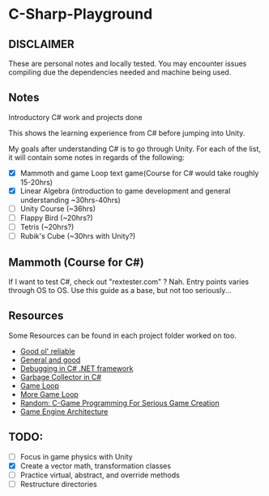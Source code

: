 # C-Sharp-Playground

## DISCLAIMER

These are personal notes and locally tested. You may encounter issues compiling due the dependencies needed and machine being used.

## Notes

Introductory C# work and projects done

This shows the learning experience from C# before jumping into Unity.

My goals after understanding C# is to go through Unity. For each of the list, it will contain some notes in regards of the following:

- [x] Mammoth and game Loop text game(Course for C# would take roughly 15-20hrs)
- [x] Linear Algebra (introduction to game development and general understanding ~30hrs-40hrs)
- [ ] Unity Course (~36hrs)
- [ ] Flappy Bird (~20hrs?)
- [ ] Tetris (~20hrs?)
- [ ] Rubik's Cube (~30hrs with Unity?)

## Mammoth (Course for C#)

If I want to test C#, check out "rextester.com" ? Nah.
Entry points varies through OS to OS.
Use this guide as a base, but not too seriously...

## Resources

Some Resources can be found in each project folder worked on too.

- [Good ol' reliable](http://stackoverflow.com/)
- [General and good](http://www.csharphelp.com/)
- [Debugging in C# .NET framework](https://code.visualstudio.com/docs/editor/debugging#_launch-configurations)
- [Garbage Collector in C#](https://learn.microsoft.com/en-us/dotnet/standard/garbage-collection/)
- [Game Loop](http://gameprogrammingpatterns.com/game-loop.html#the-pattern)
- [More Game Loop](https://www.codementor.io/@dewetvanthomas/tutorial-game-loop-for-c-128ovxgrig)
- [Random: C-Game Programming For Serious Game Creation](http://what-when-how.com/Tutorial/topic-103/C-Game-Programming-For-Serious-Game-Creation-97.html)
- [Game Engine Architecture](https://archive.org/details/game-engine-architecture/page/vi/mode/2up)

## TODO:

- [ ] Focus in game physics with Unity
- [x] Create a vector math, transformation classes
- [ ] Practice virtual, abstract, and override methods
- [ ] Restructure directories
